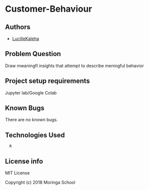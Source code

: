 # Customer-Behaviour

## Authors
- [LucilleKaleha](https://github.com/Lucillekaleha)

## Problem Question
Draw mwaningfl insights that attempt to describe meningful behavior

## Project setup requirements
Jupyter lab/Google Colab

## Known Bugs
There are no known bugs.

## Technologies Used
      R
      
## License info
MIT License

Copyright (c) 2018 Moringa School

